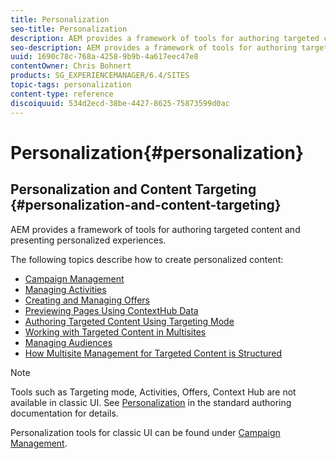```yaml
---
title: Personalization
seo-title: Personalization
description: AEM provides a framework of tools for authoring targeted content and presenting personalized experiences.
seo-description: AEM provides a framework of tools for authoring targeted content and presenting personalized experiences.
uuid: 1690c78c-768a-4258-9b9b-4a617eec47e8
contentOwner: Chris Bohnert
products: SG_EXPERIENCEMANAGER/6.4/SITES
topic-tags: personalization
content-type: reference
discoiquuid: 534d2ecd-38be-4427-8625-75873599d0ac
---
```


# Personalization{#personalization}

## Personalization and Content Targeting {#personalization-and-content-targeting}

AEM provides a framework of tools for authoring targeted content and presenting personalized experiences.

The following topics describe how to create personalized content:

* [Campaign Management](/help/sites-classic-ui-authoring/classic-personalization-campaigns.md)
* [Managing Activities](/help/sites-classic-ui-authoring/classic-personalization-activitylib.md)
* [Creating and Managing Offers](/help/sites-classic-ui-authoring/classic-personalization-offerlib.md)
* [Previewing Pages Using ContextHub Data](/help/sites-classic-ui-authoring/classic-personalization-ch-previewing.md)
* [Authoring Targeted Content Using Targeting Mode](/help/sites-classic-ui-authoring/classic-personalization-content-targeting-touch.md)
* [Working with Targeted Content in Multisites](/help/sites-classic-ui-authoring/classic-personalization-multisite-targeting.md)
* [Managing Audiences](/help/sites-classic-ui-authoring/classic-personalization-manage-audience.md)
* [How Multisite Management for Targeted Content is Structured](/help/sites-classic-ui-authoring/classic-personalization-technical-multisite.md)

>[!NOTE]
>
>Tools such as Targeting mode, Activities, Offers, Context Hub are not available in classic UI. See [Personalization](/help/sites-authoring/personalization.md) in the standard authoring documentation for details.
>
>Personalization tools for classic UI can be found under [Campaign Management](/help/sites-classic-ui-authoring/classic-personalization-campaigns.md).

